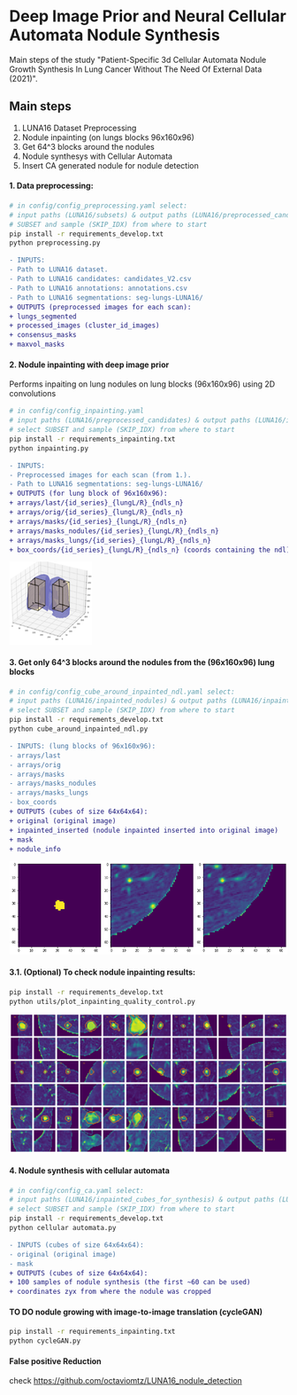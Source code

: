 # Deep Image Prior and Neural Cellular Automata Nodule Synthesis
Main steps of the study "Patient-Specific 3d Cellular Automata Nodule Growth Synthesis In Lung Cancer Without The Need Of External Data (2021)".

## Main steps
1. LUNA16 Dataset Preprocessing
1. Nodule inpainting (on lungs blocks 96x160x96)
1. Get 64^3 blocks around the nodules
1. Nodule synthesys with Cellular Automata
1. Insert CA generated nodule for nodule detection


#### 1. Data preprocessing:
```bash
# in config/config_preprocessing.yaml select:
# input paths (LUNA16/subsets) & output paths (LUNA16/preprocessed_candidates)
# SUBSET and sample (SKIP_IDX) from where to start 
pip install -r requirements_develop.txt
python preprocessing.py
```
```diff
- INPUTS:
- Path to LUNA16 dataset.
- Path to LUNA16 candidates: candidates_V2.csv
- Path to LUNA16 annotations: annotations.csv
- Path to LUNA16 segmentations: seg-lungs-LUNA16/ 
+ OUTPUTS (preprocessed images for each scan):
+ lungs_segmented
+ processed_images (cluster_id_images)
+ consensus_masks
+ maxvol_masks
```

#### 2. Nodule inpainting with deep image prior
Performs inpaiting on lung nodules on lung blocks (96x160x96) using 2D convolutions
```bash
# in config/config_inpainting.yaml
# input paths (LUNA16/preprocessed_candidates) & output paths (LUNA16/inpainted_nodules)
# select SUBSET and sample (SKIP_IDX) from where to start
pip install -r requirements_inpainting.txt
python inpainting.py
```
```diff
- INPUTS:
- Preprocessed images for each scan (from 1.).
- Path to LUNA16 segmentations: seg-lungs-LUNA16/ 
+ OUTPUTS (for lung block of 96x160x96):
+ arrays/last/{id_series}_{lungL/R}_{ndls_n}
+ arrays/orig/{id_series}_{lungL/R}_{ndls_n}
+ arrays/masks/{id_series}_{lungL/R}_{ndls_n}
+ arrays/masks_nodules/{id_series}_{lungL/R}_{ndls_n}
+ arrays/masks_lungs/{id_series}_{lungL/R}_{ndls_n}
+ box_coords/{id_series}_{lungL/R}_{ndls_n} (coords containing the ndl)
```
<img src="figures_github/lungs_blocks.png" width="150" height="150" />

#### 3. Get only 64^3 blocks around the nodules from the (96x160x96) lung blocks
```bash
# in config/config_cube_around_inpainted_ndl.yaml select:
# input paths (LUNA16/inpainted_nodules) & output paths (LUNA16/inpainted_cubes_for_synthesis)
# select SUBSET and sample (SKIP_IDX) from where to start
pip install -r requirements_develop.txt
python cube_around_inpainted_ndl.py
```
```diff
- INPUTS: (lung blocks of 96x160x96):
- arrays/last
- arrays/orig
- arrays/masks
- arrays/masks_nodules
- arrays/masks_lungs
- box_coords
+ OUTPUTS (cubes of size 64x64x64):
+ original (original image)
+ inpainted_inserted (nodule inpainted inserted into original image)
+ mask
+ nodule_info
```
![image_synthesis](figures_github/cubes_32_size.png?raw=true) 

#### 3.1. (Optional) To check nodule inpainting results: 
```bash
pip install -r requirements_develop.txt
python utils/plot_inpainting_quality_control.py
```
![inpainting_QC](figures_github/inpain_qc_subset1_from_36.png?raw=true) 

#### 4. Nodule synthesis  with cellular automata
```bash
# in config/config_ca.yaml select:
# input paths (LUNA16/inpainted_cubes_for_synthesis) & output paths (LUNA16/synthesis_CA)
# select SUBSET and sample (SKIP_IDX) from where to start
pip install -r requirements_develop.txt
python cellular automata.py
```
```diff
- INPUTS (cubes of size 64x64x64):
- original (original image)
- mask
+ OUTPUTS (cubes of size 64x64x64):
+ 100 samples of nodule synthesis (the first ~60 can be used)
+ coordinates zyx from where the nodule was cropped 
```

#### TO DO nodule growing with image-to-image translation (cycleGAN)
```bash
pip install -r requirements_inpainting.txt
python cycleGAN.py
```

#### False positive Reduction
check https://github.com/octaviomtz/LUNA16_nodule_detection